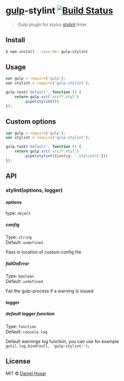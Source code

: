 # [gulp](http://gulpjs.com)-stylint [![Build Status](https://travis-ci.org/danielhusar/gulp-stylint.svg?branch=master)](https://travis-ci.org/danielhusar/gulp-stylint)

> Gulp plugin for stylus [stylint](https://github.com/rossPatton/stylint) linter


## Install

```sh
$ npm install --save-dev gulp-stylint
```


## Usage

```js
var gulp = require('gulp');
var stylint = require('gulp-stylint');

gulp.task('default', function () {
	return gulp.src('src/*.styl')
		.pipe(stylint())
});
```

## Custom options

```js
var gulp = require('gulp');
var stylint = require('gulp-stylint');

gulp.task('default', function () {
	return gulp.src('src/*.styl')
		.pipe(stylint({config: '.stylintrc'}))
});
```


## API

### stylint(options, logger)

#### options
type: `object`

##### config

Type: `string`  
Default: `undefined`

Pass in location of custom config file

##### failOnError

Type: `boolean`  
Default: `undefined`

Fail the gulp-process if a warning is issued

#### logger

##### default logger function

Type: `function`  
Default: `console.log`

Default warnings log function, you can use for example `gutil.log.bind(null, 'gulp-stylint:');`


## License

MIT © [Daniel Husar](https://github.com/danielhusar)
